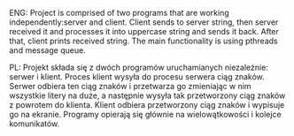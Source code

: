 ENG:
Project is comprised of two programs that are working independently:server and client.
Client sends to server string, then server received it and processes it into uppercase string and sends it back.
After that, client prints received string.
The main functionality is using pthreads and message queue.

PL:
Projekt składa się z dwóch programów uruchamianych niezależnie: serwer i klient.
Proces klient wysyła do procesu serwera ciąg znaków. Serwer odbiera ten ciąg znaków i przetwarza go
zmieniając w nim wszystkie litery na duże, a następnie wysyła tak przetworzony ciąg znaków z
powrotem do klienta. Klient odbiera przetworzony ciąg znaków i wypisuje go na ekranie. 
Programy opierają się głównie na wielowątkowości i kolejce komunikatów.

